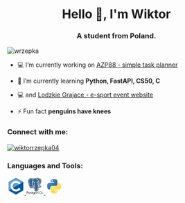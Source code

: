 <h1 align="center">Hello 👋, I'm Wiktor</h1>
<h3 align="center">A student from Poland.</h3>

<p align="left"> <img src="https://komarev.com/ghpvc/?username=wrzepka&label=Profile%20views&color=ff0000&style=flat" alt="wrzepka" /> </p>

- 💻 I’m currently working on [AZP88 - simple task planner](https://github.com/AZC88-Labs/AZP88)

- 🌱 I’m currently learning **Python, FastAPI, CS50, C**

- 💻 and [Lodzkie Grajace - e-sport event website](https://github.com/yagatho/esport-event-website)

- ⚡ Fun fact **penguins have knees**

<h3 align="left">Connect with me:</h3>
<p align="left">
<a href="https://twitter.com/wiktorrzepka04" target="blank"><img align="center" src="https://raw.githubusercontent.com/rahuldkjain/github-profile-readme-generator/master/src/images/icons/Social/twitter.svg" alt="wiktorrzepka04" height="30" width="40" /></a>
</p>

<h3 align="left">Languages and Tools:</h3>
<p align="left"> <a href="https://www.cprogramming.com/" target="_blank" rel="noreferrer"> <img src="https://raw.githubusercontent.com/devicons/devicon/master/icons/c/c-original.svg" alt="c" width="40" height="40"/> </a> <a href="https://www.postgresql.org" target="_blank" rel="noreferrer"> <img src="https://raw.githubusercontent.com/devicons/devicon/master/icons/postgresql/postgresql-original-wordmark.svg" alt="postgresql" width="40" height="40"/> </a> <a href="https://www.python.org" target="_blank" rel="noreferrer"> <img src="https://raw.githubusercontent.com/devicons/devicon/master/icons/python/python-original.svg" alt="python" width="40" height="40"/> </a> </p>
